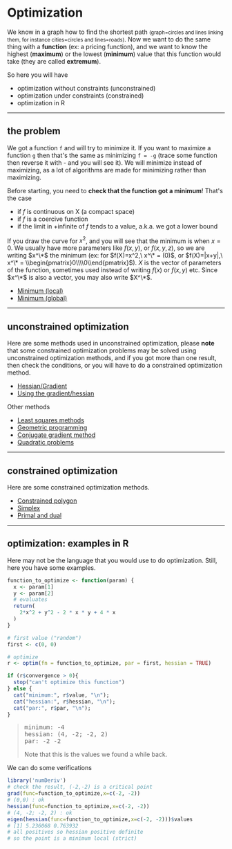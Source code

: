 # Optimization

We know in a graph how to find the shortest path <small>(graph=circles and lines linking them, for instance cities=circles and lines=roads)</small>. Now we want to do the same thing with a **function** (ex: a pricing function), and we want to know the highest (**maximum**) or the lowest (**minimum**) value that this function would take (they are called **extremum**).

So here you will have

* optimization without constraints (unconstrained)
* optimization under constraints (constrained)
* optimization in R

<hr class="sl">

## the problem

We got a function `f` and will try to minimize it. If you want to maximize a function `g` then that's the same as minimizing `f = -g` (trace some function then reverse it with - and you will see it). We will minimize instead of maximizing, as a lot of algorithms are made for minimizing rather than maximizing.

Before starting, you need to **check that the function got a minimum**! That's the case

* if $f$ is continuous on X (a compact space)
* if $f$ is a coercive function
* if the limit in +infinite of $f$ tends to a value, a.k.a. we got a lower bound

If you draw the curve for $x^2$, and you will see that the minimum is when $x=0$. We usually have more parameters like $f(x,y)$, or $f(x,y,z)$, so we are writing $x^\*$ the minimum (ex: for $f(X)=x^2,\ x^\* = (0)$, or $f(X)=|x+y|,\ x^\* = \\begin{pmatrix}0\\\\0\\end{pmatrix}$). $X$ is the vector of parameters of the function, sometimes used instead of writing $f(x)$ or $f(x,y)$ etc. Since $x^\*$ is also a vector, you may also write $X^\*$.

* [Minimum (local)](points/minl.md)
* [Minimum (global)](points/ming.md)

<hr class="sr">

## unconstrained optimization

Here are some methods used in unconstrained optimization, please **note** that some constrained optimization problems may be solved using unconstrained optimization methods, and if you got more than one result, then check the conditions, or you will have to do a constrained optimization method.

* [Hessian/Gradient](uo/hessian.md)
* [Using the gradient/hessian](uo/use-hessian.md)

Other methods

* [Least squares methods](uo/least-squares.md)
* [Geometric programming](uo/geometric.md)
* [Conjugate gradient method](uo/conjudate.md)
* [Quadratic problems](uo/quadratic.md)

<hr class="sl">

## constrained optimization

Here are some constrained optimization methods.

* [Constrained polygon](co/polygon.md)
* [Simplex](co/simplex.md)
* [Primal and dual](co/lagrange.md)

<hr class="sr">

## optimization: examples in R

Here may not be the language that you would use to do optimization. Still, here you have some examples.

```r
function_to_optimize <- function(param) {
  x <- param[1]
  y <- param[2]
  # evaluates
  return(
    2*x^2 + y^2 - 2 * x * y + 4 * x
  )
}

# first value ("random")
first <- c(0, 0)

# optimize
r <- optim(fn = function_to_optimize, par = first, hessian = TRUE)

if (r$convergence > 0){
  stop("can't optimize this function")
} else {
  cat("minimum:", r$value, "\n");
  cat("hessian:", r$hessian, "\n");
  cat("par:", r$par, "\n");
}
```

> <pre class="mb-0">minimum: -4
> hessian: (4, -2; -2, 2)
> par: -2 -2</pre>
> Note that this is the values we found a while back.

We can do some verifications

```r
library('numDeriv')
# check the result, (-2,-2) is a critical point
grad(func=function_to_optimize,x=c(-2, -2))
# (0,0) : ok
hessian(func=function_to_optimize,x=c(-2, -2))
# (4, -2; -2, 2) : ok
eigen(hessian(func=function_to_optimize,x=c(-2, -2)))$values
# [1] 5.236068 0.763932
# all positives so hessian positive definite
# so the point is a minimum local (strict)
```